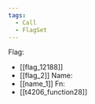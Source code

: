 ```yaml
---
tags:
  - Call
  - FlagSet
---
```

Flag:
- [[flag_12188]]
- [[flag_2]]
Name:
- [[name_1]]
Fn:
- [[t4206_function28]]
